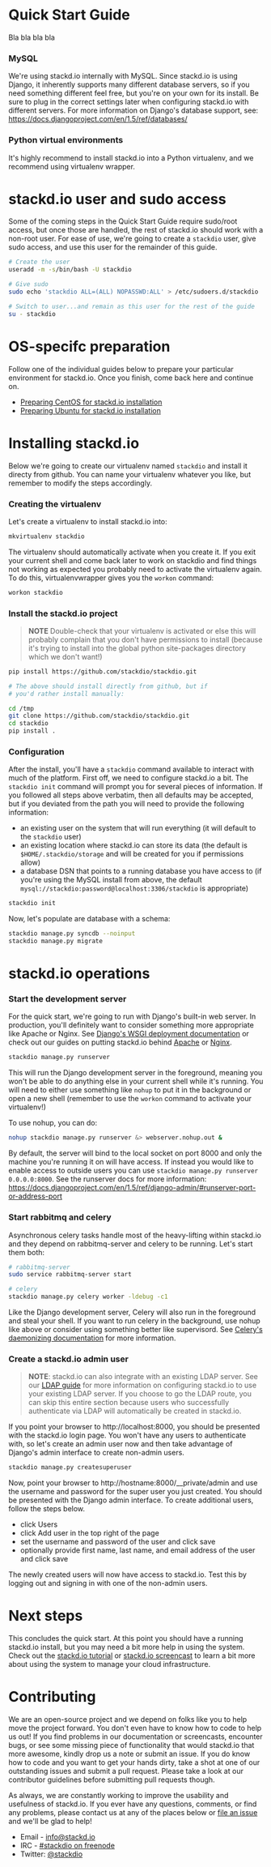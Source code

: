 # Quick Start Guide

Bla bla bla bla

### MySQL

We're using stackd.io internally with MySQL. Since stackd.io is using Django, it inherently supports many different database servers, so if you need something different feel free, but you're on your own for its install. Be sure to plug in the correct settings later when configuring stackd.io with different servers. For more information on Django's database support, see: https://docs.djangoproject.com/en/1.5/ref/databases/

### Python virtual environments

It's highly recommend to install stackd.io into a Python virtualenv, and we recommend using virtualenv wrapper.

# stackd.io user and sudo access

Some of the coming steps in the Quick Start Guide require sudo/root access, but once those are handled, the rest of stackd.io should work with a non-root user. For ease of use, we're going to create a `stackdio` user, give sudo access, and use this user for the remainder of this guide.

```bash
# Create the user
useradd -m -s/bin/bash -U stackdio

# Give sudo
sudo echo 'stackdio ALL=(ALL) NOPASSWD:ALL' > /etc/sudoers.d/stackdio

# Switch to user...and remain as this user for the rest of the guide
su - stackdio
```

# OS-specifc preparation

Follow one of the individual guides below to prepare your particular environment for stackd.io. Once you finish, come back here and continue on.

* [Preparing CentOS for stackd.io installation](http://foo.com)
* [Preparing Ubuntu for stackd.io installation](http://foo.com)

# Installing stackd.io

Below we're going to create our virtualenv named `stackdio` and install it directy from github. You can name your virtualenv whatever you like, but remember to modify the steps accordingly.

### Creating the virtualenv

Let's create a virtualenv to install stackd.io into:

```bash
mkvirtualenv stackdio
```

The virtualenv should automatically activate when you create it. If you exit your current shell and come back later to work on stackdio and find things not working as expected you probably need to activate the virtualenv again. To do this, virtualenvwrapper gives you the `workon` command:

```bash
workon stackdio
```

### Install the stackd.io project

> **NOTE** Double-check that your virtualenv is activated or else this will probably complain that you don't have permissions to install (because it's trying to install into the global python site-packages directory which we don't want!)

```bash
pip install https://github.com/stackdio/stackdio.git

# The above should install directly from github, but if
# you'd rather install manually:

cd /tmp
git clone https://github.com/stackdio/stackdio.git
cd stackdio
pip install .
```

### Configuration

After the install, you'll have a `stackdio` command available to interact with much of the platform. First off, we need to configure stackd.io a bit. The `stackdio init` command will prompt you for several pieces of information. If you followed all steps above verbatim, then all defaults may be accepted, but if you deviated from the path you will need to provide the following information:

* an existing user on the system that will run everything (it will default to the `stackdio` user)
* an existing location where stackd.io can store its data (the default is `$HOME/.stackdio/storage` and will be created for you if permissions allow)
* a database DSN that points to a running database you have access to (if you're using the MySQL install from above, the default `mysql://stackdio:password@localhost:3306/stackdio` is appropriate)

```bash
stackdio init
```

Now, let's populate are database with a schema:

```bash
stackdio manage.py syncdb --noinput
stackdio manage.py migrate
```

# stackd.io operations

### Start the development server

For the quick start, we're going to run with Django's built-in web server. In production, you'll definitely want to consider something more appropriate like Apache or Nginx. See [Django's WSGI deployment documentation](https://docs.djangoproject.com/en/1.5/howto/deployment/wsgi/) or check out our guides on putting stackd.io behind [Apache](http://foo.com) or [Nginx](http://foo.com).

```bash
stackdio manage.py runserver
```

This will run the Django development server in the foreground, meaning you won't be able to do anything else in your current shell while it's running. You will need to either use something like `nohup` to put it in the background or open a new shell (remember to use the `workon` command to activate your virtualenv!)

To use nohup, you can do:

```bash
nohup stackdio manage.py runserver &> webserver.nohup.out &
```

By default, the server will bind to the local socket on port 8000 and only the machine you're running it on will have access. If instead you would like to enable access to outside users you can use `stackdio manage.py runserver 0.0.0.0:8000`. See the runserver docs for more information: https://docs.djangoproject.com/en/1.5/ref/django-admin/#runserver-port-or-address-port

### Start rabbitmq and celery

Asynchronous celery tasks handle most of the heavy-lifting within stackd.io and they depend on rabbitmq-server and celery to be running. Let's start them both:

```bash
# rabbitmq-server
sudo service rabbitmq-server start

# celery
stackdio manage.py celery worker -ldebug -c1
```

Like the Django development server, Celery will also run in the foreground and steal your shell. If you want to run celery in the background, use nohup like above or consider using something better like supervisord. See [Celery's daemonizing documentation](http://docs.celeryproject.org/en/3.0/tutorials/daemonizing.html) for more information.

### Create a stackd.io admin user

> **NOTE**: stackd.io can also integrate with an existing LDAP server. See our [LDAP guide](http://foo.com) for more information on configuring stackd.io to use your existing LDAP server. If you choose to go the LDAP route, you can skip this entire section because users who successfully authenticate via LDAP will automatically be created in stackd.io.

If you point your browser to http://localhost:8000, you should be presented with the stackd.io login page. You won't have any users to authenticate with, so let's create an admin user now and then take advantage of Django's admin interface to create non-admin users.

```bash
stackdio manage.py createsuperuser
```

Now, point your browser to http://hostname:8000/__private/admin and use the username and password for the super user you just created. You should be presented with the Django admin interface. To create additional users, follow the steps below.

* click Users
* click Add user in the top right of the page
* set the username and password of the user and click save
* optionally provide first name, last name, and email address of the user and click save

The newly created users will now have access to stackd.io. Test this by logging out and signing in with one of the non-admin users.

# Next steps

This concludes the quick start. At this point you should have a running stackd.io install, but you may need a bit more help in using the system. Check out the [stackd.io tutorial](http://foo.com) or [stackd.io screencast](http://foo.com) to learn a bit more about using the system to manage your cloud infrastructure.

# Contributing

We are an open-source project and we depend on folks like you to help move the project forward. You don't even have to know how to code to help us out! If you find problems in our documentation or screencasts, encounter bugs, or see some missing piece of functionality that would stackd.io that more awesome, kindly drop us a note or submit an issue. If you do know how to code and you want to get your hands dirty, take a shot at one of our outstanding issues and submit a pull request. Please take a look at our contributor guidelines before submitting pull requests though.

As always, we are constantly working to improve the usability and usefulness of stackd.io. If you ever have any questions, comments, or find any problems, please contact us at any of the places below or [file an issue](https://github.com/stackdio/stackdio/issues) and we'll be glad to help!

* Email - [info@stackd.io](info@stackd.io)
* IRC - [#stackdio on freenode](irc://irc.freenode.net/stackdio)
* Twitter: [@stackdio](http://twitter.com/stackdio)
